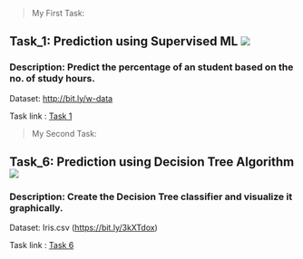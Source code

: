 > My First Task:
## Task_1: Prediction using Supervised ML  [![](https://img.shields.io/badge/Level-Beginner-brightgreen.svg)](https://github.com/jyotipandey-11)
### Description: Predict the percentage of an student based on the no. of study hours.

Dataset:  http://bit.ly/w-data

Task link : [Task 1](https://www.linkedin.com/posts/jyotipandey11_gripmar21-thesparksfoundation-tsf-activity-6773314551304794112-oLlz) 

> My Second Task:
## Task_6: Prediction using Decision Tree Algorithm   [![](https://img.shields.io/badge/Level-Intermediate-orange.svg)](https://github.com/jyotipandey-11)
### Description: Create the Decision Tree classifier and visualize it graphically.
Dataset: Iris.csv (https://bit.ly/3kXTdox)

Task link : [Task 6](https://www.linkedin.com/posts/jyotipandey11_gripmar21-thesparksfoundation-tsf-activity-6775001798496325632-MFyX) 
